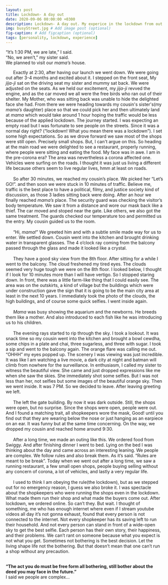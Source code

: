 ```yaml
---
layout: post
title: Lockdown- A day out
date: 2020-09-06 00:00:00 +0300
description: Lockdown- A day out. My experice in the lockdown from out.
img: busyStreet.jpg # Add image post (optional)
fig-caption: # Add figcaption (optional)
tags: [personality, lockdown, experience]
---
```


“It’s 1:30 PM, we are late,” I said.<br/>
“No, we aren’t,” my sister said.<br/>
We planned to visit our _mama’s_ house. <br/>

&nbsp;&nbsp;&nbsp;&nbsp;&nbsp;&nbsp;Exactly at 2:30, after having our launch we went down. We were going out after 3-4 months and excited about it. I stepped on the front seat, My _jija-ji_ sat on the driving seat my sister and mummy sat back. We were adjusted on the seats. As we held our excitement, my _jija-ji_ revved the engine, and as the car moved we all were the free birds who ran out of their shelter. My Mother, who was sitting back was unable to hide the delighted face she had. From there we were heading towards my cousin's sister's(my _mama’s_ daughter) place so that we could pick her and then ultimately land at _mama_ which would take around 1 hour hoping the traffic would be less because of the applied lockdown. The journey started. I was expecting an empty road but I was fortunate to see people on the streets. Since it was a normal day right? (“lockdown! What you mean there was a lockdown”). I set some high expectations. So as we drove forward we saw most of the shops were still open. Precisely small shops. But, I can't argue on this. So heading at the main road we were delighted to see a restaurant, properly running, where people were sitting and eating the food. My face was in awe. I am in the pre-corona era? The area was nevertheless a corona affected one. Vehicles were surfing on the roads. I thought it was just us living a different life because others seem to live regular lives, hmm at least on roads.
<br/><br/>
&nbsp;&nbsp;&nbsp;&nbsp;&nbsp;&nbsp;So after 30 minutes, we reached my cousin’s place. We picked her “Let’s GO!”. and then soon we were stuck in 10 minutes of traffic. Believe me, traffic is the best place to have a political, filmy, and justice society kind of discussion, as those 3 ladies sitting back were doing. After an hour we finally reached _mama’s_ place. The security guard was checking the visitor’s body temperature. We saw it from a distance and wore our mask back like a thief. The car moved and stoped near the gate. Like others, we also got the same treatment. The guards checked our temperature too and permitted us the entry. My cousin guided us to the room.
<br/><br/>
&nbsp;&nbsp;&nbsp;&nbsp;&nbsp;&nbsp;“Hi, _mama!_” We greeted him and with a subtle smile made way for us to enter. We settled down. Cousin went into the kitchen and brought drinking water in transparent glasses. The 4 o’clock ray coming from the balcony passed through the glass and made it looked like a crystal.
<br/><br/>
&nbsp;&nbsp;&nbsp;&nbsp;&nbsp;&nbsp;They have a good sky view from the 8th floor. After sitting for a while I went to the balcony. The cloud freshened my tired eyes. The clouds seemed very huge tough we were on the 8th floor. I looked below, I thought if I look for 10 minutes more than I will have vertigo. So I stopped staring down. In front, there was a little farm-like thing that I could easily see. The area was on the outskirts, a kind of village but the buildings which were under construction gave the sign that it is going to be the main city area at least in the next 10 years. I immediately took the photo of the clouds, the high buildings, and of course some quick selfies. I went inside again.
<br/><br/>
&nbsp;&nbsp;&nbsp;&nbsp;&nbsp;&nbsp;_Mama_ was busy showing the aquarium and the newborns. He breeds them like a mother. And also introduced to each fish like he was introducing us to his children.
<br/><br/>
&nbsp;&nbsp;&nbsp;&nbsp;&nbsp;&nbsp;The evening rays started to rip through the sky. I took a lookout. It was snack time so my cousin went into the kitchen and brought a bowl cewdha, some chips in a plate and chai, three sugarless, and three with sugar. I took a sip and went to the balcony again. The orange flare was calling me out. “OHHH” my eyes popped up. The scenery I was viewing was just incredible. It was like I am watching a live movie, a dark city at night and batman will climb from nowhere for the surveillance. In enthusiasm, I called my sister to witness the beautiful view. She came and just dropped expressions like me when she saw the skies. She immediately shot some selfies. But I was not less than her, not selfies but some images of the beautiful orange sky. Then we went inside. It was 7 PM. So we decided to leave. After leaving greeting we left.
<br/><br/>
&nbsp;&nbsp;&nbsp;&nbsp;&nbsp;&nbsp;The left the gate building. By now it was dark outside. Still, the shops were open, but no surprise. Since the shops were open, people were out. And I found a matching trait, all shopkeepers wore the mask, Good! until you find out that they are wearing below the nose or just hanging as an earpiece on an ear. It was funny but at the same time concerning. On the way, we dropped my cousin and reached home around 9:30.
<br/><br/>
&nbsp;&nbsp;&nbsp;&nbsp;&nbsp;&nbsp;After a long time, we made an outing like this. We ordered food from Swiggy. And after finishing dinner I went to bed. Lying on the bed I was thinking about the day and came across an interesting leaning. We people are complex. We follow rules and also break them. As it’s said. “Rules are meant to be break”. Today when we went out after a long time, we saw a running restaurant, a few small open shops, people buying selling without any concern of corona, a lot of vehicles, and lastly a very regular life.
<br/><br/>
&nbsp;&nbsp;&nbsp;&nbsp;&nbsp;&nbsp;I used to think I am obeying the rule(the lockdown), but as we stepped out for no emergency reason, I guess we also broke it. I was spectacle about the shopkeepers who were running the shops even in the lockdown. What made them run their shop and what made the buyers come out. After lockdown, we ordered online. So can’t they. But wait. I thought of something, me who has enough internet where even if I stream youtube videos all day it’s not gonna exhaust, found that every person is not connected to the internet. Not every shopkeeper has its saving left to run their household. And not every person can stand in front of a wide-open sky to get the best selfie. Each person has their own story, their happiness, and their problems. We can’t rant on someone because what you expect is not what you get. Sometimes not bothering is the best decision. Let the living shape life not the bothering. But that doesn’t mean that one can’t run a shop without any precaution.
<br/><br/>

**“The act you do must be free form all bothering, still bother about the deed you may face in the future.”**<br/>
I said we people are complex...

<br/><br/>
